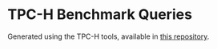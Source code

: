 # TPC-H Benchmark Queries

Generated using the TPC-H tools, available in [this repository](https://github.com/electrum/tpch-dbgen).
